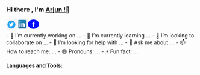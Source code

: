 ### Hi there , I'm [Arjun !](https://arjun-gautam.netlify.com)👋


<a href="https://twitter.com/Laserarjun876" target="_blank">
  <img align="left" alt="Arjun | Twitter" width="27px" src="https://raw.githubusercontent.com/arjun-sudo/arjun-sudo/master/assets/twitter.png" />
</a>


<a href="https://www.linkedin.com/in/arjun-gautam-laser" target="_blank">
  <img align="left" alt="Arjun | LinkedIn" width="30px" height="25px" src="https://raw.githubusercontent.com/arjun-sudo/arjun-sudo/master/assets/linkedin.jpg" />
</a>

<a href="https://www.facebook.com/people/Arjun-Gautam/100010140661075" target="_blank">
  <img align="left" alt="Arjun | facebook" width="30px" height="25px" src="https://raw.githubusercontent.com/arjun-sudo/arjun-sudo/master/assets/fb.png" />
</a>

<br/>
<br/>
- 🔭 I’m currently working on ...
- 🌱 I’m currently learning ...
- 👯 I’m looking to collaborate on ...
- 🤔 I’m looking for help with ...
- 💬 Ask me about ...
- 📫 How to reach me: ...
- 😄 Pronouns: ...
- ⚡ Fun fact: ...



**Languages and Tools:**  



